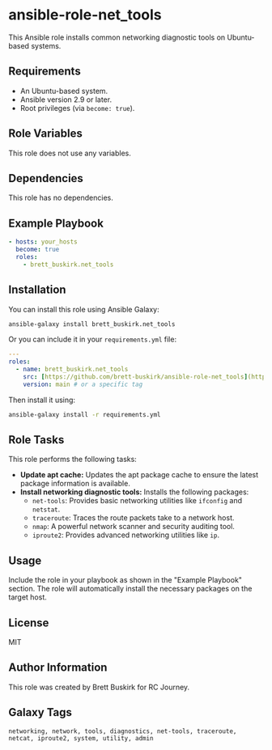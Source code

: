 # ansible-role-net_tools

This Ansible role installs common networking diagnostic tools on Ubuntu-based systems.

## Requirements

* An Ubuntu-based system.
* Ansible version 2.9 or later.
* Root privileges (via `become: true`).

## Role Variables

This role does not use any variables.

## Dependencies

This role has no dependencies.

## Example Playbook

```yaml
- hosts: your_hosts
  become: true
  roles:
    - brett_buskirk.net_tools
```

## Installation

You can install this role using Ansible Galaxy:

```bash
ansible-galaxy install brett_buskirk.net_tools
```

Or you can include it in your `requirements.yml` file:

```yaml
---
roles:
  - name: brett_buskirk.net_tools
    src: [https://github.com/brett-buskirk/ansible-role-net_tools](https://www.google.com/search?q=https://github.com/brett-buskirk/ansible-role-net_tools)
    version: main # or a specific tag
```

Then install it using:

```bash
ansible-galaxy install -r requirements.yml
```

## Role Tasks

This role performs the following tasks:

* **Update apt cache:** Updates the apt package cache to ensure the latest package information is available.
* **Install networking diagnostic tools:** Installs the following packages:
  * `net-tools`: Provides basic networking utilities like `ifconfig` and `netstat`.
  * `traceroute`: Traces the route packets take to a network host.
  * `nmap`: A powerful network scanner and security auditing tool.
  * `iproute2`: Provides advanced networking utilities like `ip`.

## Usage

Include the role in your playbook as shown in the "Example Playbook" section. The role will automatically install the necessary packages on the target host.

## License

MIT

## Author Information

This role was created by Brett Buskirk for RC Journey.

## Galaxy Tags

```
networking, network, tools, diagnostics, net-tools, traceroute, netcat, iproute2, system, utility, admin
```
